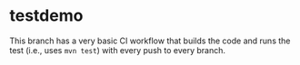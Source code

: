 # testdemo

This branch has a very basic CI workflow that builds the code and runs the test (i.e., uses `mvn test`) with every push to every branch.
